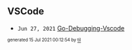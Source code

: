 ## VSCode


* <code>Jun 27, 2021</code> [Go-Debugging-Vscode](2021-06-27T20-52-11-go-debugging-vscode.md)

<sup><sub>generated 15 Jul 2021 00:12:54 by <a href='https://github.com/senorprogrammer/til'>til</a></sub></sup>

